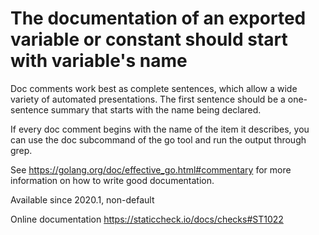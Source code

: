 # The documentation of an exported variable or constant should start with variable's name

Doc comments work best as complete sentences, which
allow a wide variety of automated presentations. The first sentence
should be a one-sentence summary that starts with the name being
declared.

If every doc comment begins with the name of the item it describes,
you can use the doc subcommand of the go tool and run the output
through grep.

See https://golang.org/doc/effective_go.html#commentary for more
information on how to write good documentation.

Available since
    2020.1, non-default

Online documentation
    https://staticcheck.io/docs/checks#ST1022
